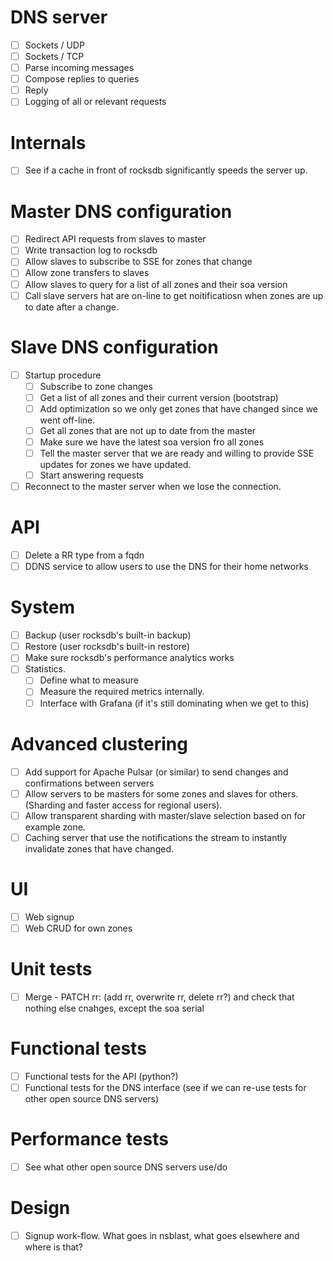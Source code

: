
# DNS server
-[ ] Sockets / UDP
-[ ] Sockets / TCP
-[ ] Parse incoming messages
-[ ] Compose replies to queries
-[ ] Reply
-[ ] Logging of all or relevant requests

# Internals
-[ ] See if a cache in front of rocksdb significantly speeds the server up.

# Master DNS configuration
-[ ] Redirect API requests from slaves to master
-[ ] Write transaction log to rocksdb
-[ ] Allow slaves to subscribe to SSE for zones that change
-[ ] Allow zone transfers to slaves
-[ ] Allow slaves to query for a list of all zones and their soa version
-[ ] Call slave servers hat are on-line to get noitificatiosn when zones are up to date after a change. 

# Slave DNS configuration
-[ ] Startup procedure 
    -[ ] Subscribe to zone changes
    -[ ] Get a list of all zones and their current version (bootstrap)
    -[ ] Add optimization so we only get zones that have changed since we went off-line. 
    -[ ] Get all zones that are not up to date from the master
    -[ ] Make sure we have the latest soa version fro all zones
    -[ ] Tell the master server that we are ready and willing to provide SSE updates for zones we have updated.
    -[ ] Start answering requests
-[ ] Reconnect to the master server when we lose the connection.

# API
-[ ] Delete a RR type from a fqdn
-[ ] DDNS service to allow users to use the DNS for their home networks

# System
-[ ] Backup (user rocksdb's built-in backup)
-[ ] Restore (user rocksdb's built-in restore)
-[ ] Make sure rocksdb's performance analytics works
-[ ] Statistics. 
    -[ ] Define what to measure
    -[ ] Measure the required metrics internally.
    -[ ] Interface with Grafana (if it's still dominating when we get to this)

# Advanced clustering
-[ ] Add support for Apache Pulsar (or similar) to send changes and confirmations between servers
-[ ] Allow servers to be masters for some zones and slaves for others. (Sharding and faster access for regional users). 
-[ ] Allow transparent sharding with master/slave selection based on for example zone. 
-[ ] Caching server that use the notifications the stream to instantly invalidate zones that have changed.

# UI
-[ ] Web signup
-[ ] Web CRUD for own zones

# Unit tests
-[ ] Merge - PATCH rr: (add rr, overwrite rr, delete rr?) and check that nothing else cnahges, except the soa serial

# Functional tests
-[ ] Functional tests for the API (python?)
-[ ] Functional tests for the DNS interface (see if we can re-use tests for other open source DNS servers)

# Performance tests
-[ ] See what other open source DNS servers use/do

# Design
-[ ] Signup work-flow. What goes in nsblast, what goes elsewhere and where is that?
